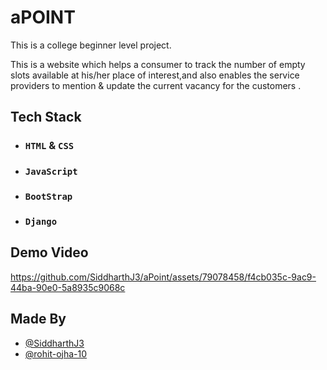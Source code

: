 <h1>aPOINT</h1>

<p>This is a college beginner level project.</p>
<p>This is a website which helps a consumer to track the number of empty slots available at his/her place of interest,and also enables the service providers to mention & update the current vacancy for the customers .</p>

## Tech Stack
- ### `HTML` & `CSS`
- ### `JavaScript`
- ### `BootStrap`
- ### `Django`

## Demo Video 

https://github.com/SiddharthJ3/aPoint/assets/79078458/f4cb035c-9ac9-44ba-90e0-5a8935c9068c

## Made By
- [@SiddharthJ3](https://github.com/SiddharthJ3)
- [@rohit-ojha-10](https://github.com/rohit-ojha-10)
